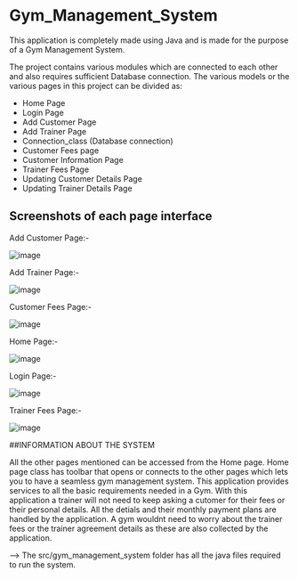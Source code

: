 # Gym_Management_System

This application is completely made using Java and is made for the purpose of a Gym Management System.

The project contains various modules which are connected to each other and also requires sufficient Database connection.
The various models or the various pages in this project can be divided as:

- Home Page
- Login Page
- Add Customer Page
- Add Trainer Page
- Connection_class (Database connection)
- Customer Fees page
- Customer Information Page
- Trainer Fees Page
- Updating Customer Details Page
- Updating Trainer Details Page


## Screenshots of each page interface


Add Customer Page:-

![image](https://user-images.githubusercontent.com/114386574/206901615-52ee93b5-ca45-45f5-a912-a55456ce0b25.png)

Add Trainer Page:-

![image](https://user-images.githubusercontent.com/114386574/206901696-94051394-7338-4d9b-9b91-2a10d6d12974.png)

Customer Fees Page:-

![image](https://user-images.githubusercontent.com/114386574/206901732-308f513e-771a-4d97-b3e5-fd1c09b89405.png)


Home Page:-

![image](https://user-images.githubusercontent.com/114386574/206901786-85f52a69-23e5-4c9f-9976-00ac1b42e82d.png)


Login Page:-

![image](https://user-images.githubusercontent.com/114386574/206901820-8d0decc2-6dbe-423e-9fd6-c117e4a38ffd.png)

Trainer Fees Page:-

![image](https://user-images.githubusercontent.com/114386574/206901847-368a0886-c7c7-41af-9225-4bca0702702f.png)







##INFORMATION ABOUT THE SYSTEM

All the other pages mentioned can be accessed from the Home page. Home page class has toolbar that opens or connects to the other pages which lets you to have a seamless gym management system. This application provides services to all the basic requirements needed in a Gym. With this application a trainer will not need to keep asking a cutomer for their fees or their personal details. All the detials and their monthly payment plans are handled by the application. A gym wouldnt need to worry about the trainer fees or the trainer agreement details as these are also collected by the application. 



--> The src/gym_management_system folder has all the java files required to run the system.
